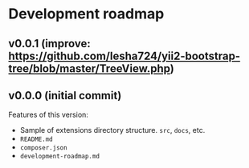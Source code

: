 # Development roadmap

## v0.0.1 (improve: https://github.com/lesha724/yii2-bootstrap-tree/blob/master/TreeView.php)


## v0.0.0 (initial commit)

Features of this version:

* Sample of extensions directory structure. `src`, `docs`, etc.
* `README.md`
* `composer.json`
* `development-roadmap.md`
